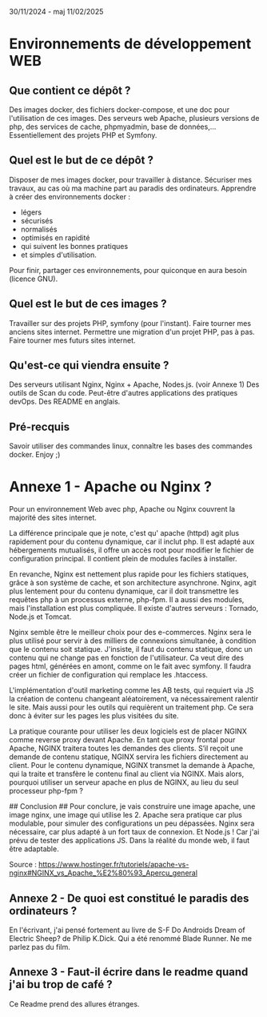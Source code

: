 30/11/2024 - maj 11/02/2025

# Environnements de développement WEB #

## Que contient ce dépôt ? ##
Des images docker, des fichiers docker-compose, et une doc pour l'utilisation de ces images. 
Des serveurs web Apache, plusieurs versions de php, des services de cache, phpmyadmin, base de données,...
Essentiellement des projets PHP et Symfony.

## Quel est le but de ce dépôt ? ##
Disposer de mes images docker, pour travailler à distance. 
Sécuriser mes travaux, au cas où ma machine part au paradis des ordinateurs.
Apprendre à créer des environnements docker :
  * légers
  * sécurisés 
  * normalisés 
  * optimisés en rapidité
  * qui suivent les bonnes pratiques
  * et simples d'utilisation.

Pour finir, partager ces environnements, pour quiconque en aura besoin (licence GNU).


## Quel est le but de ces images ? ##
Travailler sur des projets PHP, symfony (pour l'instant).
Faire tourner mes anciens sites internet.
Permettre une migration d'un projet PHP, pas à pas.
Faire tourner mes futurs sites internet. 

## Qu'est-ce qui viendra ensuite ? ##
Des serveurs utilisant Nginx, Nginx + Apache, Nodes.js. (voir Annexe 1)
Des outils de Scan du code.
Peut-être d'autres applications des pratiques devOps.
Des README en anglais.

## Pré-recquis ##
Savoir utiliser des commandes linux, connaître les bases des commandes docker.
Enjoy ;)

# Annexe 1 - Apache ou Nginx ? #
Pour un environnement Web avec php, Apache ou Nginx couvrent la majorité des sites internet. 

La différence principale que je note, c'est qu' apache (httpd) agit plus rapidement pour du contenu dynamique, car il inclut php.
Il est adapté aux hébergements mutualisés, il offre un accès root pour modifier le fichier de configuration principal.
Il contient plein de modules faciles à installer.

En revanche, Nginx est nettement plus rapide pour les fichiers statiques, grâce à son système de cache, et son architecture asynchrone.
Nginx, agit plus lentement pour du contenu dynamique, car il doit transmettre les requêtes php à un processus externe, php-fpm.
Il a aussi des modules, mais l'installation est plus compliquée.
Il existe d'autres serveurs : Tornado, Node.js et Tomcat.

Nginx semble être le meilleur choix pour des e-commerces.
Nginx sera le plus utilisé pour servir à des milliers de connexions simultanée, à condition que le contenu soit statique.
J'insiste, il faut du contenu statique, donc un contenu qui ne change pas en fonction de l'utilisateur.
Ca veut dire des pages html, générées en amont, comme on le fait avec symfony.
Il faudra créer un fichier de configuration qui remplace les .htaccess.

L'implémentation d'outil marketing comme les AB tests, qui requiert via JS la création de contenu changeant aléatoirement, va nécessairement ralentir le site. Mais aussi pour les outils qui requièrent un traitement php. 
Ce sera donc à éviter sur les pages les plus visitées du site.

La pratique courante pour utiliser les deux logiciels est de placer NGINX comme reverse proxy devant Apache. En tant que proxy frontal pour Apache, NGINX traitera toutes les demandes des clients.
S’il reçoit une demande de contenu statique, NGINX servira les fichiers directement au client.
Pour le contenu dynamique, NGINX transmet la demande à Apache, qui la traite et transfère le contenu final au client via NGINX.
Mais alors, pourquoi utiliser un serveur apache en plus de NGINX, au lieu du seul processeur php-fpm ?

## Conclusion ##
Pour conclure, je vais construire une image apache, une image nginx, une image qui utilise les 2. 
Apache sera pratique car plus modulable, pour simuler des configurations un peu dépassées.
Nginx sera nécessaire, car plus adapté à un fort taux de connexion.
Et Node.js ! Car j'ai prévu de tester des applications JS.
Dans la réalité du monde web, il faut être adaptable.

Source :
https://www.hostinger.fr/tutoriels/apache-vs-nginx#NGINX_vs_Apache_%E2%80%93_Apercu_general


## Annexe 2 - De quoi est constitué le paradis des ordinateurs ? ##
En l'écrivant, j'ai pensé fortement au livre de S-F Do Androids Dream of Electric Sheep? de Philip K.Dick.
Qui a été renommé Blade Runner.
Ne me parlez pas du film.


## Annexe 3 - Faut-il écrire dans le readme quand j'ai bu trop de café ? ##
Ce Readme prend des allures étranges.
